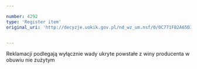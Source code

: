 ```yaml
---

number: 4292
type: 'Register item'
original_uri: 'http://decyzje.uokik.gov.pl/nd_wz_um.nsf/0/0C771FB2A65D1D83C1257B1A00361121?OpenDocument'


---
```


Reklamacji podlegają wyłącznie wady ukryte powstałe z winy producenta w obuwiu nie zużytym
